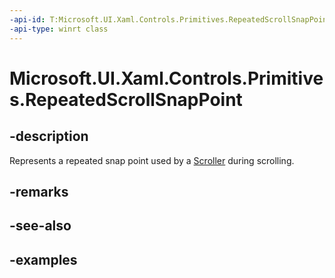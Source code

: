```yaml
---
-api-id: T:Microsoft.UI.Xaml.Controls.Primitives.RepeatedScrollSnapPoint
-api-type: winrt class
---
```


# Microsoft.UI.Xaml.Controls.Primitives.RepeatedScrollSnapPoint

<!--
public class RepeatedScrollSnapPoint : Microsoft.UI.Xaml.Controls.Primitives.ScrollSnapPointBase
-->

## -description

Represents a repeated snap point used by a [Scroller](scroller.md) during scrolling.

## -remarks

## -see-also

## -examples

